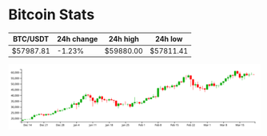 # Bitcoin Stats

BTC/USDT|24h change|24h high|24h low|
|---|---|---|---|
|$57987.81|-1.23%|$59880.00|$57811.41|

<img src="./chart.svg">
